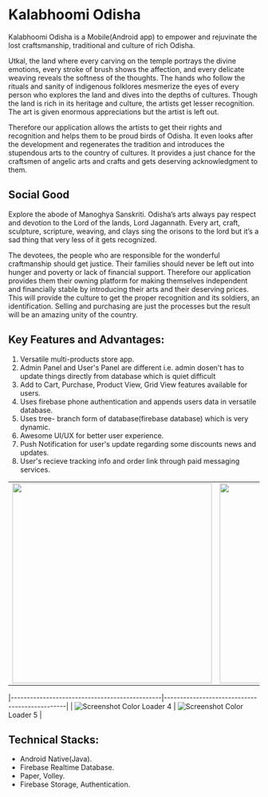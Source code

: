 # Kalabhoomi Odisha

Kalabhoomi Odisha is a Mobile(Android app) to empower and rejuvinate the lost craftsmanship, traditional and culture of rich Odisha.

Utkal, the land where every carving on the temple portrays the divine emotions, every stroke of brush shows the affection, and every delicate weaving reveals the softness of the thoughts.
The hands who follow the rituals and sanity of indigenous folklores mesmerize the eyes of every person who explores the land and dives into the depths of cultures.
Though the land is rich in its heritage and culture, the artists get lesser recognition.
The art is given enormous appreciations but the artist is left out.

Therefore our application allows the artists to get their rights and recognition and helps them to be proud birds of Odisha. It even looks after the development and regenerates the tradition and introduces the stupendous arts to the country of cultures. It provides a just chance for the craftsmen of angelic arts and crafts and gets deserving acknowledgment to them.

## Social Good
Explore the abode of  Manoghya Sanskriti. 
Odisha’s arts always pay respect and devotion to the Lord of the lands, Lord Jagannath. Every art, craft, sculpture, scripture, weaving, and clays sing the orisons to the lord but it’s a sad thing that very less of it gets recognized. 

The devotees, the people who are responsible for the wonderful craftmanship should get justice. Their families should never be left out into hunger and poverty or lack of financial support. Therefore our application provides them their owning platform for making themselves independent and financially stable by introducing their arts and their deserving prices. This will provide the culture to get the proper recognition and its soldiers, an identification. Selling and purchasing are just the processes but the result will be an amazing unity of the country.

## Key Features and Advantages:

1. Versatile multi-products store app.
2. Admin Panel and User's Panel are different i.e. admin dosen't has to update things directly from database which is quiet difficult
3. Add to Cart, Purchase, Product View, Grid View features available for users.
4. Uses firebase phone authentication and appends users data in versatile database.
5. Uses tree- branch form of database(firebase database) which is very dynamic.
6. Awesome UI/UX for better user experience.
7. Push Notification for user's update regarding some discounts news and updates.
8. User's recieve tracking info and order link through paid messaging services.

<div style="text-align: center"><table><tr>
  <td style="text-align: center">
  <a href="https://github.com/Zeo-shark/Kalabhoomi-Odisha/blob/main/previewed/image3.png">
    <img src="https://github.com/Zeo-shark/Kalabhoomi-Odisha/blob/main/previewed/image4.png" width="400"/></a>
</td>
<td style="text-align: center">
<img src="https://github.com/Zeo-shark/Kalabhoomi-Odisha/blob/main/previewed/image3.png" width="400"/>
</td>
  <td style="text-align: center">
<img src="https://github.com/Zeo-shark/Kalabhoomi-Odisha/blob/main/previewed/image5.png" width="400"/>
</td>
</tr></table></div>


|-----------------------------------------------|-----------------------------------------------|
| ![Screenshot](./screenshots/color_loader_4.gif) Color Loader 4 | ![Screenshot](./screenshots/color_loader_5.gif) Color Loader 5 |       


## Technical Stacks:
- Android Native(Java).
- Firebase Realtime Database.
- Paper, Volley.
- Firebase Storage, Authentication.
